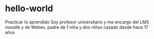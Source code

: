 # hello-world
Practicar lo aprendido
Soy profesor universitario y me encargo del LMS moodle y de Webex, padre de 1 niña y dos niños casado desde hace 17 años
